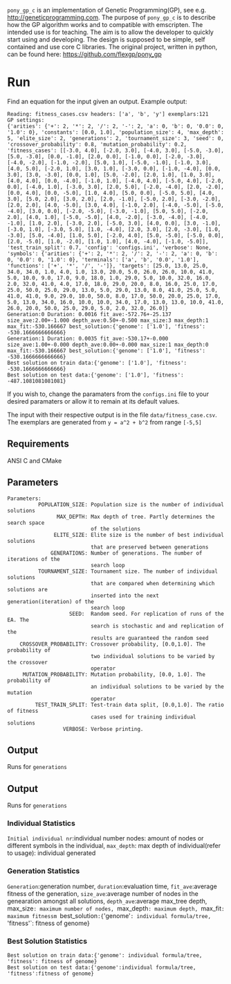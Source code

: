 `pony_gp_c` is an implementation of Genetic Programming(GP), see e.g. 
<http://geneticprogramming.com>. The purpose of `pony_gp_c` is to describe how 
the GP algorithm works and to compatible with emscripten. The intended use is for 
teaching. The aim is to allow the developer to quickly start using and developing. 
The design is supposed to be simple, self contained and use core C libraries. The original
project, written in python, can be found here: https://github.com/flexgp/pony_gp

# Run

Find an equation for the input given an output.
Example output:
```
Reading: fitness_cases.csv headers: ['a', 'b', 'y'] exemplars:121
GP settings:
{'arities': {'+': 2, '*': 2, '/': 2, '-': 2, 'a': 0, 'b': 0, '0.0': 0, '1.0': 0}, 'constants': [0.0, 1.0], 'population_size': 4, 'max_depth': 5, 'elite_size': 2, 'generations': 2, 'tournament_size': 3, 'seed': 0, 'crossover_probability': 0.8, 'mutation_probability': 0.2, 'fitness_cases': [[-3.0, 4.0], [-2.0, 3.0], [-4.0, 3.0], [-5.0, -3.0], [5.0, -3.0], [0.0, -1.0], [2.0, 0.0], [-1.0, 0.0], [-2.0, -3.0], [-4.0, -2.0], [-1.0, -2.0], [5.0, 1.0], [-5.0, -1.0], [-1.0, 3.0], [4.0, 5.0], [-2.0, 1.0], [3.0, 1.0], [-3.0, 0.0], [-1.0, -4.0], [0.0, 3.0], [3.0, -3.0], [0.0, 1.0], [5.0, -2.0], [2.0, 1.0], [1.0, 3.0], [4.0, 4.0], [0.0, -4.0], [-1.0, 1.0], [-4.0, 4.0], [-5.0, 4.0], [-2.0, 0.0], [-4.0, 1.0], [-3.0, 3.0], [2.0, 5.0], [-2.0, -4.0], [2.0, -2.0], [0.0, 4.0], [0.0, -5.0], [1.0, 4.0], [5.0, 0.0], [-5.0, 5.0], [4.0, 3.0], [5.0, 2.0], [3.0, 2.0], [2.0, -1.0], [-5.0, 2.0], [-3.0, -2.0], [2.0, 2.0], [4.0, -5.0], [3.0, 4.0], [-1.0, 2.0], [-4.0, -5.0], [-5.0, -4.0], [3.0, 0.0], [-2.0, -5.0], [-3.0, -1.0], [5.0, 5.0], [-2.0, 2.0], [4.0, 1.0], [-5.0, -5.0], [4.0, -2.0], [-3.0, -4.0], [-4.0, -1.0], [1.0, 2.0], [-3.0, 2.0], [-5.0, 3.0], [4.0, 0.0], [3.0, -1.0], [-3.0, 1.0], [-3.0, 5.0], [1.0, -4.0], [2.0, 3.0], [2.0, -3.0], [1.0, -3.0], [5.0, -4.0], [1.0, 5.0], [-2.0, 4.0], [5.0, -5.0], [-5.0, 0.0], [2.0, -5.0], [1.0, -2.0], [1.0, 1.0], [4.0, -4.0], [-1.0, -5.0]], 'test_train_split': 0.7, 'config': 'configs.ini', 'verbose': None, 'symbols': {'arities': {'+': 2, '*': 2, '/': 2, '-': 2, 'a': 0, 'b': 0, '0.0': 0, '1.0': 0}, 'terminals': ['a', 'b', '0.0', '1.0'], 'functions': ['+', '*', '/', '-']}, 'targets': [25.0, 13.0, 25.0, 34.0, 34.0, 1.0, 4.0, 1.0, 13.0, 20.0, 5.0, 26.0, 26.0, 10.0, 41.0, 5.0, 10.0, 9.0, 17.0, 9.0, 18.0, 1.0, 29.0, 5.0, 10.0, 32.0, 16.0, 2.0, 32.0, 41.0, 4.0, 17.0, 18.0, 29.0, 20.0, 8.0, 16.0, 25.0, 17.0, 25.0, 50.0, 25.0, 29.0, 13.0, 5.0, 29.0, 13.0, 8.0, 41.0, 25.0, 5.0, 41.0, 41.0, 9.0, 29.0, 10.0, 50.0, 8.0, 17.0, 50.0, 20.0, 25.0, 17.0, 5.0, 13.0, 34.0, 16.0, 10.0, 10.0, 34.0, 17.0, 13.0, 13.0, 10.0, 41.0, 26.0, 20.0, 50.0, 25.0, 29.0, 5.0, 2.0, 32.0, 26.0]}
Generation:0 Duration: 0.0016 fit_ave:-572.76+-25.137 size_ave:2.00+-1.000 depth_ave:0.50+-0.500 max_size:3 max_depth:1 max_fit:-530.166667 best_solution:{'genome': ['1.0'], 'fitness': -530.1666666666666}
Generation:1 Duration: 0.0035 fit_ave:-530.17+-0.000 size_ave:1.00+-0.000 depth_ave:0.00+-0.000 max_size:1 max_depth:0 max_fit:-530.166667 best_solution:{'genome': ['1.0'], 'fitness': -530.1666666666666}
Best solution on train data:{'genome': ['1.0'], 'fitness': -530.1666666666666}
Best solution on test data:{'genome': ['1.0'], 'fitness': -487.1081081081081}
```

If you wish to,
change the paramaters from the `configs.ini` file to your desired
paramaters or allow it to remain at its default values.

The input with their respective output is in the file `data/fitness_case.csv`. The
exemplars are generated from `y = a^2 + b^2` from range `[-5,5]`


## Requirements

ANSI C and CMake


## Parameters
```
Parameters:
	      POPULATION_SIZE: Population size is the number of individual solutions
	            MAX_DEPTH: Max depth of tree. Partly determines the search space
                           of the solutions
			   ELITE_SIZE: Elite size is the number of best individual solutions
                           that are preserved between generations
			  GENERATIONS: Number of generations. The number of iterations of the
						   search loop
		  TOURNAMENT_SIZE: Tournament size. The number of individual solutions
						   that are compared when determining which solutions are
						   inserted into the next generation(iteration) of the
						   search loop
					SEED:  Random seed. For replication of runs of the EA. The
						   search is stochastic and and replication of the
						   results are guaranteed the random seed
	CROSSOVER_PROBABILITY: Crossover probability, [0.0,1.0]. The probability of
                           two individual solutions to be varied by the crossover
                           operator
	 MUTATION_PROBABILITY: Mutation probability, [0.0, 1.0]. The probability of
                           an individual solutions to be varied by the mutation
                           operator
	     TEST_TRAIN_SPLIT: Test-train data split, [0.0,1.0]. The ratio of fitness
                           cases used for training individual solutions
	              VERBOSE: Verbose printing.
```

## Output
Runs for `generations`

## Output
Runs for `generations`

### Individual Statistics

`Initial individual nr`:individual number nodes: amount of nodes or
different symbols in the individual, `max_depth`: max depth of
individual(refer to usage): individual generated

### Generation Statistics
`Generation`:generation number, `duration`:evaluation time, `fit_ave`:average fitness of the generation, `size_ave`:average number of nodes in the genearation amongst all solutions, `depth_ave`:average max_tree depth, max_size`: maximum number of nodes, `max_depth`: maximum depth, `max_fit`: maximum fitnessm `best_solution`:{`'genome'`: individual formula/tree, `'fitness'`: fitness of genome}

### Best Solution Statistics
```
Best solution on train data:{'genome': individual formula/tree, 'fitness': fitness of genome}
Best solution on test data:{'genome':individual formula/tree, 'fitness':fitness of genome}
```

